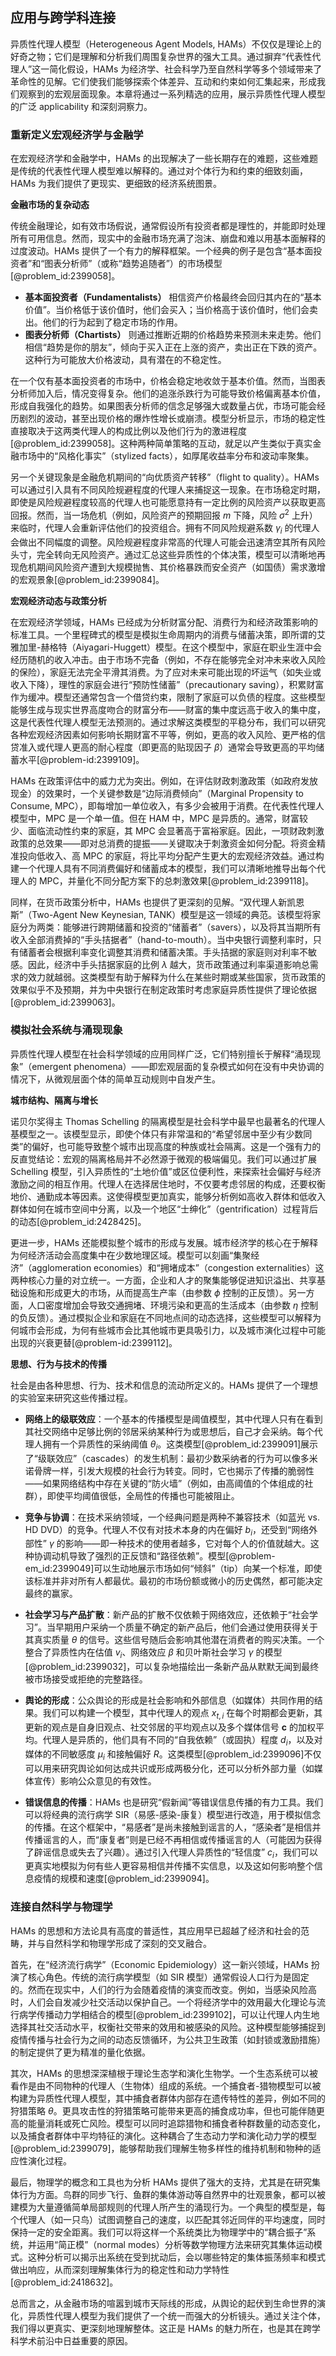 ## 应用与跨学科连接

异质性代理人模型（Heterogeneous Agent Models, HAMs）不仅仅是理论上的好奇之物；它们是理解和分析我们周围复杂世界的强大工具。通过摒弃“代表性代理人”这一简化假设，HAMs 为经济学、社会科学乃至自然科学等多个领域带来了革命性的见解。它们使我们能够探索个体差异、互动和约束如何汇集起来，形成我们观察到的宏观层面现象。本章将通过一系列精选的应用，展示异质性代理人模型的广泛 applicability 和深刻洞察力。

### 重新定义宏观经济学与金融学

在宏观经济学和金融学中，HAMs 的出现解决了一些长期存在的难题，这些难题是传统的代表性代理人模型难以解释的。通过对个体行为和约束的细致刻画，HAMs 为我们提供了更现实、更细致的经济系统图景。

**金融市场的复杂动态**

传统金融理论，如有效市场假说，通常假设所有投资者都是理性的，并能即时处理所有可用信息。然而，现实中的金融市场充满了泡沫、崩盘和难以用基本面解释的过度波动。HAMs 提供了一个有力的解释框架。一个经典的例子是包含“基本面投资者”和“图表分析师”（或称“趋势追随者”）的市场模型[@problem_id:2399058]。

- **基本面投资者（Fundamentalists）** 相信资产价格最终会回归其内在的“基本价值”。当价格低于该价值时，他们会买入；当价格高于该价值时，他们会卖出。他们的行为起到了稳定市场的作用。
- **图表分析师（Chartists）** 则通过推断近期的价格趋势来预测未来走势。他们相信“趋势是你的朋友”，倾向于买入正在上涨的资产，卖出正在下跌的资产。这种行为可能放大价格波动，具有潜在的不稳定性。

在一个仅有基本面投资者的市场中，价格会稳定地收敛于基本价值。然而，当图表分析师加入后，情况变得复杂。他们的追涨杀跌行为可能导致价格偏离基本价值，形成自我强化的趋势。如果图表分析师的信念足够强大或数量占优，市场可能会经历剧烈的波动，甚至出现价格的爆炸性增长或崩溃。模型分析显示，市场的稳定性直接取决于这两类代理人的构成比例以及他们行为的激进程度[@problem_id:2399058]。这种两种简单策略的互动，就足以产生类似于真实金融市场中的“风格化事实”（stylized facts），如厚尾收益率分布和波动率聚集。

另一个关键现象是金融危机期间的“向优质资产转移”（flight to quality）。HAMs 可以通过引入具有不同风险规避程度的代理人来捕捉这一现象。在市场稳定时期，即使是风险规避程度较高的代理人也可能愿意持有一定比例的风险资产以获取更高回报。然而，当一场危机（例如，风险资产的预期回报 $m$ 下降，风险 $\sigma^2$ 上升）来临时，代理人会重新评估他们的投资组合。拥有不同风险规避系数 $\gamma_i$ 的代理人会做出不同幅度的调整。风险规避程度非常高的代理人可能会迅速清空其所有风险头寸，完全转向无风险资产。通过汇总这些异质性的个体决策，模型可以清晰地再现危机期间风险资产遭到大规模抛售、其价格暴跌而安全资产（如国债）需求激增的宏观景象[@problem_id:2399084]。

**宏观经济动态与政策分析**

在宏观经济学领域，HAMs 已经成为分析财富分配、消费行为和经济政策影响的标准工具。一个里程碑式的模型是模拟生命周期内的消费与储蓄决策，即所谓的艾雅加里-赫格特（Aiyagari-Huggett）模型。在这个模型中，家庭在职业生涯中会经历随机的收入冲击。由于市场不完备（例如，不存在能够完全对冲未来收入风险的保险），家庭无法完全平滑其消费。为了应对未来可能出现的坏运气（如失业或收入下降），理性的家庭会进行“预防性储蓄”（precautionary saving），积累财富作为缓冲。模型还通常包含一个借贷约束，限制了家庭可以负债的程度。这些模型能够生成与现实世界高度吻合的财富分布——财富的集中度远高于收入的集中度，这是代表性代理人模型无法预测的。通过求解这类模型的平稳分布，我们可以研究各种宏观经济因素如何影响长期财富不平等，例如，更高的收入风险、更严格的信贷准入或代理人更高的耐心程度（即更高的贴现因子 $\beta$）通常会导致更高的平均储蓄水平[@problem-id:2399109]。

HAMs 在政策评估中的威力尤为突出。例如，在评估财政刺激政策（如政府发放现金）的效果时，一个关键参数是“边际消费倾向”（Marginal Propensity to Consume, MPC），即每增加一单位收入，有多少会被用于消费。在代表性代理人模型中，MPC 是一个单一值。但在 HAM 中，MPC 是异质的。通常，财富较少、面临流动性约束的家庭，其 MPC 会显著高于富裕家庭。因此，一项财政刺激政策的总效果——即对总消费的提振——关键取决于刺激资金如何分配。将资金精准投向低收入、高 MPC 的家庭，将比平均分配产生更大的宏观经济效益。通过构建一个代理人具有不同消费偏好和储蓄成本的模型，我们可以清晰地推导出每个代理人的 MPC，并量化不同分配方案下的总刺激效果[@problem_id:2399118]。

同样，在货币政策分析中，HAMs 也提供了更深刻的见解。“双代理人新凯恩斯”（Two-Agent New Keynesian, TANK）模型是这一领域的典范。该模型将家庭分为两类：能够进行跨期储蓄和投资的“储蓄者”（savers），以及将其当期所有收入全部消费掉的“手头拮据者”（hand-to-mouth）。当中央银行调整利率时，只有储蓄者会根据利率变化调整其消费和储蓄决策。手头拮据的家庭则对利率不敏感。因此，经济中手头拮据家庭的比例 $\lambda$ 越大，货币政策通过利率渠道影响总需求的效力就越弱。这类模型有助于解释为什么在某些时期或某些国家，货币政策的效果似乎不及预期，并为中央银行在制定政策时考虑家庭异质性提供了理论依据[@problem_id:2399063]。

### 模拟社会系统与涌现现象

异质性代理人模型在社会科学领域的应用同样广泛，它们特别擅长于解释“涌现现象”（emergent phenomena）——即宏观层面的复杂模式如何在没有中央协调的情况下，从微观层面个体的简单互动规则中自发产生。

**城市结构、隔离与增长**

诺贝尔奖得主 Thomas Schelling 的隔离模型是社会科学中最早也最著名的代理人基模型之一。该模型显示，即使个体只有非常温和的“希望邻居中至少有少数同类”的偏好，也可能导致整个城市出现高度的种族或社会隔离。这是一个强有力的反直觉结论：宏观的隔离格局并不必然源于微观的极端偏见。我们可以通过扩展 Schelling 模型，引入异质性的“土地价值”或区位便利性，来探索社会偏好与经济激励之间的相互作用。代理人在选择居住地时，不仅要考虑邻居的构成，还要权衡地价、通勤成本等因素。这使得模型更加真实，能够分析例如高收入群体和低收入群体如何在城市空间中分离，以及一个地区“士绅化”（gentrification）过程背后的动态[@problem_id:2428425]。

更进一步，HAMs 还能模拟整个城市的形成与发展。城市经济学的核心在于解释为何经济活动会高度集中在少数地理区域。模型可以刻画“集聚经济”（agglomeration economies）和“拥堵成本”（congestion externalities）这两种核心力量的对立统一。一方面，企业和人才的聚集能够促进知识溢出、共享基础设施和形成更大的市场，从而提高生产率（由参数 $\phi$ 控制的正反馈）。另一方面，人口密度增加会导致交通拥堵、环境污染和更高的生活成本（由参数 $\eta$ 控制的负反馈）。通过模拟企业和家庭在不同地点间的动态选择，这些模型可以解释为何城市会形成，为何有些城市会比其他城市更具吸引力，以及城市演化过程中可能出现的兴衰更替[@problem-id:2399112]。

**思想、行为与技术的传播**

社会是由各种思想、行为、技术和信息的流动所定义的。HAMs 提供了一个理想的实验室来研究这些传播过程。

- **网络上的级联效应**：一个基本的传播模型是阈值模型，其中代理人只有在看到其社交网络中足够比例的邻居采纳某种行为或思想后，自己才会采纳。每个代理人拥有一个异质性的采纳阈值 $\theta_i$。这类模型[@problem_id:2399091]展示了“级联效应”（cascades）的发生机制：最初少数采纳者的行为可以像多米诺骨牌一样，引发大规模的社会行为转变。同时，它也揭示了传播的脆弱性——如果网络结构中存在关键的“防火墙”（例如，由高阈值的个体组成的社群），即使平均阈值很低，全局性的传播也可能被阻止。

- **竞争与协调**：在技术采纳领域，一个经典问题是两种不兼容技术（如蓝光 vs. HD DVD）的竞争。代理人不仅有对技术本身的内在偏好 $b_i$，还受到“网络外部性” $\gamma$ 的影响——即一种技术的使用者越多，它对每个人的价值就越大。这种协调动机导致了强烈的正反馈和“路径依赖”。模型[@problem-em_id:2399049]可以生动地展示市场如何“倾斜”（tip）向某一个标准，即使该标准并非对所有人都最优。最初的市场份额或微小的历史偶然，都可能决定最终的赢家。

- **社会学习与产品扩散**：新产品的扩散不仅依赖于网络效应，还依赖于“社会学习”。当早期用户采纳一个质量不确定的新产品后，他们会通过使用获得关于其真实质量 $\theta$ 的信号。这些信号随后会影响其他潜在消费者的购买决策。一个整合了异质性内在估值 $v_i$、网络效应 $\beta$ 和贝叶斯社会学习 $\gamma$ 的模型[@problem_id:2399032]，可以复杂地描绘出一条新产品从默默无闻到最终被市场接受或拒绝的完整路径。

- **舆论的形成**：公众舆论的形成是社会影响和外部信息（如媒体）共同作用的结果。我们可以构建一个模型，其中代理人的观点 $x_{t,i}$ 在每个时期都会更新，其更新的观点是自身旧观点、社交邻居的平均观点以及多个媒体信号 $\mathbf{c}$ 的加权平均。代理人是异质的，他们具有不同的“自我依赖”（或固执）程度 $d_i$，以及对媒体的不同敏感度 $\mu_i$ 和接触偏好 $R$。这类模型[@problem_id:2399096]不仅可以用来研究舆论如何达成共识或形成两极分化，还可以分析外部力量（如媒体宣传）影响公众意见的有效性。

- **错误信息的传播**：HAMs 也是研究“假新闻”等错误信息传播的有力工具。我们可以将经典的流行病学 SIR（易感-感染-康复）模型进行改造，用于模拟信念的传播。在这个框架中，“易感者”是尚未接触到谣言的人，“感染者”是相信并传播谣言的人，而“康复者”则是已经不再相信或传播谣言的人（可能因为获得了辟谣信息或失去了兴趣）。通过引入代理人异质性的“轻信度” $c_i$，我们可以更真实地模拟为何有些人更容易相信并传播不实信息，以及这如何影响整个信息疫情的规模和速度[@problem_id:2399094]。

### 连接自然科学与物理学

HAMs 的思想和方法论具有高度的普适性，其应用早已超越了经济和社会的范畴，并与自然科学和物理学形成了深刻的交叉融合。

首先，在“经济流行病学”（Economic Epidemiology）这一新兴领域，HAMs 扮演了核心角色。传统的流行病学模型（如 SIR 模型）通常假设人口行为是固定的。然而在现实中，人们的行为会随着疫情的演变而改变。例如，当感染风险高时，人们会自发减少社交活动以保护自己。一个将经济学中的效用最大化理论与流行病学传播动力学相结合的模型[@problem_id:2399102]，可以让代理人内生地选择其社交活动水平，权衡社交带来的效用和被感染的风险。这种模型能够捕捉到疫情传播与社会行为之间的动态反馈循环，为公共卫生政策（如封锁或激励措施）的制定提供了更为精准的量化依据。

其次，HAMs 的思想深深植根于理论生态学和演化生物学。一个生态系统可以被看作是由不同物种的代理人（生物体）组成的系统。一个捕食者-猎物模型可以被构建为异质性代理人模型，其中捕食者群体内部存在遗传特性的差异，例如不同的狩猎策略 $\theta$。更具攻击性的狩猎策略可能带来更高的捕食成功率，但也可能伴随更高的能量消耗或死亡风险。模型可以同时追踪猎物和捕食者种群数量的动态变化，以及捕食者群体中平均特征的演化。这种耦合了生态动力学和演化动力学的模型[@problem_id:2399079]，能够帮助我们理解生物多样性的维持机制和物种的适应性演化过程。

最后，物理学的概念和工具也为分析 HAMs 提供了强大的支持，尤其是在研究集体行为方面。鸟群的同步飞行、鱼群的集体游动等自然界中的壮观景象，都可以被建模为大量遵循简单局部规则的代理人所产生的涌现行为。一个典型的模型是，每个代理人（如一只鸟）试图调整自己的速度，以匹配其邻近同伴的平均速度，同时保持一定的安全距离。我们可以将这样一个系统类比为物理学中的“耦合振子”系统，并运用“简正模”（normal modes）分析等数学物理方法来研究其集体运动模式。这种分析可以揭示出系统在受到扰动后，会以哪些特定的集体振荡频率和模式做出响应，从而深刻理解集体行为的稳定性和动力学特性[@problem_id:2418632]。

总而言之，从金融市场的喧嚣到城市天际线的形成，从舆论的起伏到生命世界的演化，异质性代理人模型为我们提供了一个统一而强大的分析镜头。通过关注个体，我们得以更真实、更深刻地理解整体。这正是 HAMs 的魅力所在，也是其在跨学科学术前沿中日益重要的原因。
